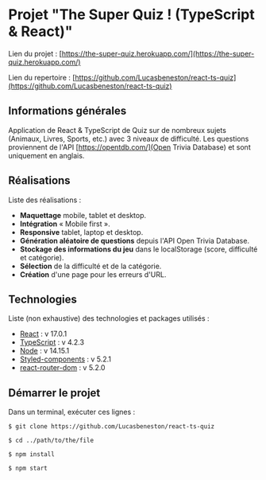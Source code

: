 # Projet "The Super Quiz ! (TypeScript & React)"

Lien du projet : [https://the-super-quiz.herokuapp.com/](https://the-super-quiz.herokuapp.com/)

Lien du repertoire : [https://github.com/Lucasbeneston/react-ts-quiz](https://github.com/Lucasbeneston/react-ts-quiz)

## Informations générales

Application de React & TypeScript de Quiz sur de nombreux sujets (Animaux, Livres, Sports, etc.) avec 3 niveaux de difficulté. Les questions proviennent de l'API [https://opentdb.com/](Open Trivia Database) et sont uniquement en anglais.

## Réalisations

Liste des réalisations :

- **Maquettage** mobile, tablet et desktop.
- **Intégration** « Mobile first ».
- **Responsive** tablet, laptop et desktop.
- **Génération aléatoire de questions** depuis l'API Open Trivia Database.
- **Stockage des informations du jeu** dans le localStorage (score, difficulté et catégorie).
- **Sélection** de la difficulté et de la catégorie.
- **Création** d'une page pour les erreurs d'URL.

## Technologies

Liste (non exhaustive) des technologies et packages utilisés :

- [React](https://www.npmjs.com/package/react) : v 17.0.1
- [TypeScript](https://www.typescriptlang.org/) : v 4.2.3
- [Node](https://nodejs.org/en/) : v 14.15.1
- [Styled-components](https://styled-components.com/) : v 5.2.1
- [react-router-dom](https://www.npmjs.com/package/react-router-dom) : v 5.2.0

## Démarrer le projet

Dans un terminal, exécuter ces lignes :

`$ git clone https://github.com/Lucasbeneston/react-ts-quiz`

`$ cd ../path/to/the/file`

`$ npm install`

`$ npm start`
